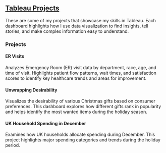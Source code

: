 ## **[Tableau Projects](https://public.tableau.com/app/profile/smritiale/vizzes)**   
These are some of my projects that showcase my skills in Tableau. Each dashboard highlights how I use data visualization to find insights, tell stories, and make complex information easy to understand.
### Projects
#### ER Visits 
Analyzes Emergency Room (ER) visit data by department, race, age, and time of visit. Highlights patient flow patterns, wait times, and satisfaction scores to identify key healthcare trends and areas for improvement.
#### Unwrapping Desirability
Visualizes the desirability of various Christmas gifts based on consumer preferences. This dashboard explores how different gifts rank in popularity and helps identify the most wanted items during the holiday season​.
#### UK Household Spending in December
Examines how UK households allocate spending during December. This project highlights major spending categories and trends during the holiday period​.
